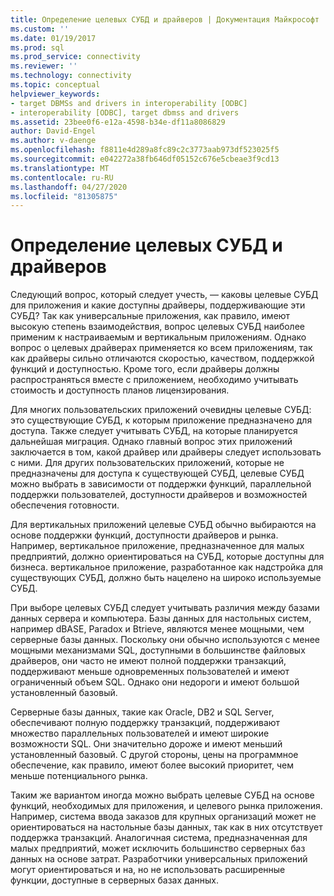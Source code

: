 ```yaml
---
title: Определение целевых СУБД и драйверов | Документация Майкрософт
ms.custom: ''
ms.date: 01/19/2017
ms.prod: sql
ms.prod_service: connectivity
ms.reviewer: ''
ms.technology: connectivity
ms.topic: conceptual
helpviewer_keywords:
- target DBMSs and drivers in interoperability [ODBC]
- interoperability [ODBC], target dbmss and drivers
ms.assetid: 23bee0f6-e12a-4598-b34e-df11a8086829
author: David-Engel
ms.author: v-daenge
ms.openlocfilehash: f8811e4d289a8fc89c2c3773aab973df523025f5
ms.sourcegitcommit: e042272a38fb646df05152c676e5cbeae3f9cd13
ms.translationtype: MT
ms.contentlocale: ru-RU
ms.lasthandoff: 04/27/2020
ms.locfileid: "81305875"
---
```

# <a name="determining-the-target-dbmss-and-drivers"></a>Определение целевых СУБД и драйверов
Следующий вопрос, который следует учесть, — каковы целевые СУБД для приложения и какие доступны драйверы, поддерживающие эти СУБД? Так как универсальные приложения, как правило, имеют высокую степень взаимодействия, вопрос целевых СУБД наиболее применим к настраиваемым и вертикальным приложениям. Однако вопрос о целевых драйверах применяется ко всем приложениям, так как драйверы сильно отличаются скоростью, качеством, поддержкой функций и доступностью. Кроме того, если драйверы должны распространяться вместе с приложением, необходимо учитывать стоимость и доступность планов лицензирования.  
  
 Для многих пользовательских приложений очевидны целевые СУБД: это существующие СУБД, к которым приложение предназначено для доступа. Также следует учитывать СУБД, на которые планируется дальнейшая миграция. Однако главный вопрос этих приложений заключается в том, какой драйвер или драйверы следует использовать с ними. Для других пользовательских приложений, которые не предназначены для доступа к существующей СУБД, целевые СУБД можно выбрать в зависимости от поддержки функций, параллельной поддержки пользователей, доступности драйверов и возможностей обеспечения готовности.  
  
 Для вертикальных приложений целевые СУБД обычно выбираются на основе поддержки функций, доступности драйверов и рынка. Например, вертикальное приложение, предназначенное для малых предприятий, должно ориентироваться на СУБД, которые доступны для бизнеса. вертикальное приложение, разработанное как надстройка для существующих СУБД, должно быть нацелено на широко используемые СУБД.  
  
 При выборе целевых СУБД следует учитывать различия между базами данных сервера и компьютера. Базы данных для настольных систем, например dBASE, Paradox и Btrieve, являются менее мощными, чем серверные базы данных. Поскольку они обычно используются с менее мощными механизмами SQL, доступными в большинстве файловых драйверов, они часто не имеют полной поддержки транзакций, поддерживают меньше одновременных пользователей и имеют ограниченный объем SQL. Однако они недороги и имеют большой установленный базовый.  
  
 Серверные базы данных, такие как Oracle, DB2 и SQL Server, обеспечивают полную поддержку транзакций, поддерживают множество параллельных пользователей и имеют широкие возможности SQL. Они значительно дороже и имеют меньший установленный базовый. С другой стороны, цены на программное обеспечение, как правило, имеют более высокий приоритет, чем меньше потенциального рынка.  
  
 Таким же вариантом иногда можно выбрать целевые СУБД на основе функций, необходимых для приложения, и целевого рынка приложения. Например, система ввода заказов для крупных организаций может не ориентироваться на настольные базы данных, так как в них отсутствует поддержка транзакций. Аналогичная система, предназначенная для малых предприятий, может исключить большинство серверных баз данных на основе затрат. Разработчики универсальных приложений могут ориентироваться и на, но не использовать расширенные функции, доступные в серверных базах данных.
